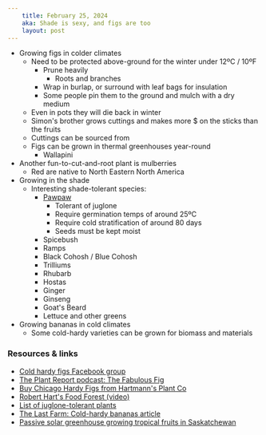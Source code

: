 ```yaml
---
    title: February 25, 2024
    aka: Shade is sexy, and figs are too
    layout: post
---
```


- Growing figs in colder climates
  - Need to be protected above-ground for the winter under 12ºC / 10ºF
    - Prune heavily
      - Roots and branches
    - Wrap in burlap, or surround with leaf bags for insulation
    - Some people pin them to the ground and mulch with a dry medium
  - Even in pots they will die back in winter
  - Simon's brother grows cuttings and makes more $ on the sticks than the fruits
  - Cuttings can be sourced from
  - Figs can be grown in thermal greenhouses year-round
    - Wallapini
- Another fun-to-cut-and-root plant is mulberries
  - Red are native to North Eastern North America
- Growing in the shade
  - Interesting shade-tolerant species:
    - [Pawpaw](https://permapeople.org/plants/asimina-triloba-pawpaw)
      - Tolerant of juglone
      - Require germination temps of around 25ºC
      - Require cold stratification of around 80 days
      - Seeds must be kept moist
    - Spicebush
    - Ramps
    - Black Cohosh / Blue Cohosh
    - Trilliums
    - Rhubarb
    - Hostas
    - Ginger
    - Ginseng
    - Goat's Beard
    - Lettuce and other greens
- Growing bananas in cold climates
  - Some cold-hardy varieties can be grown for biomass and materials

### Resources & links
- [Cold hardy figs Facebook group](https://www.facebook.com/groups/663843052295755/)
- [The Plant Report podcast: The Fabulous Fig](https://theplantreport.libsyn.com/podcast/the-fabulous-fig)
- [Buy Chicago Hardy Figs from Hartmann's Plant Co](https://hartmannsplantcompany.com/)
- [Robert Hart's Food Forest (video)](https://www.youtube.com/watch?v=8vkH-vBVqYw)
- [List of juglone-tolerant plants](https://permapeople.org/simon/juglone-tolerant-trees)
- [The Last Farm: Cold-hardy bananas article](https://thelastfarm.substack.com/p/tropical-permaculture-in-cold-climates)
- [Passive solar greenhouse growing tropical fruits in Saskatchewan](https://www.youtube.com/watch?v=TAWBnGDss8k)
